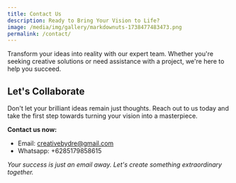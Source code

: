 ```yaml
---
title: Contact Us
description: Ready to Bring Your Vision to Life?
image: /media/img/gallery/markdownuts-1738477483473.png
permalink: /contact/
---
```

Transform your ideas into reality with our expert team. Whether you're seeking creative solutions or need assistance with a project, we're here to help you succeed.

## Let's Collaborate

Don't let your brilliant ideas remain just thoughts. Reach out to us today and take the first step towards turning your vision into a masterpiece.

**Contact us now:**

+ Email: creativebydre@gmail.com
+ Whatsapp: +6285179858615

*Your success is just an email away. Let's create something extraordinary together.*
